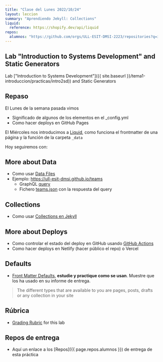 ```yaml
---
title: "Clase del Lunes 2022/10/24"
layout: leccion
summary: "Aprendiendo Jekyll: Collections"
liquid:
  reference: https://shopify.dev/api/liquid
repos:
  alumnos: "https://github.com/orgs/ULL-ESIT-DMSI-2223/repositories?q=intro2sd"
---
```


## Lab "Introduction to Systems Development" and Static Generators

Lab ["Introduction to Systems Development"]({{ site.baseurl }}/tema1-introduccion/practicas/intro2sd))  and Static Generators


## Repaso 

El Lunes de la semana pasada vimos

* Significado de algunos de los elementos en el _config.yml
* Como hacer deploys en GitHub Pages

El Miércoles nos introducimos a [Liquid](page.liquid.reference), como funciona el frontmatter de una página y
la función de la carpeta `_data`

Hoy seguiremos con:

## More about Data 

* Como usar [Data Files](https://jekyllrb.com/docs/datafiles/) 
* Ejemplo: <https://ull-esit-dmsi.github.io/teams>
  * GraphQL [query](https://ull-mii-sytws.github.io/temas/web/graphql-query-to-github-for-teams.html)
  * Fichero [teams.json](https://github.com/ULL-ESIT-DMSI/ull-esit-dmsi.github.io-source/blob/master/_data/teams.json) con la respuesta del query


## Collections

* Como usar [Collections en Jekyll](https://jekyllrb.com/docs/collections/)


## More about Deploys

* Como controlar el estado del deploy en GitHub usando [GitHub Actions](/tema1-introduccion/github-actions)
* Como hacer deploys en Netlify (hacer público el repo) o Vercel

## Defaults

* [Front Matter Defaults](https://jekyllrb.com/docs/configuration/front-matter-defaults/), 
**estudie y practique como se usan**. Muestre que los ha usado  en su informe de entrega.

> The different types that are available to you are pages, posts, drafts or any collection in your site

## Rúbrica

* [Grading Rubric]({{site.baseurl}}/tema1-introduccion/practicas/intro2sd/intro2sd.html#rubrica) for this lab

## Repos de entrega

* Aquí un enlace a los [Repos]({{ page.repos.alumnos }}) de entrega de esta práctica
